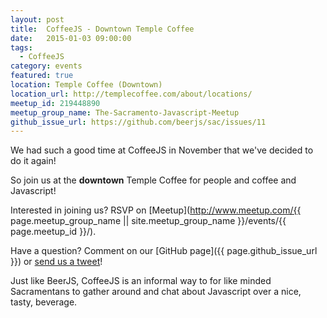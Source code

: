 ```yaml
---
layout: post
title:  CoffeeJS - Downtown Temple Coffee
date:   2015-01-03 09:00:00
tags:
  - CoffeeJS
category: events
featured: true
location: Temple Coffee (Downtown)
location_url: http://templecoffee.com/about/locations/
meetup_id: 219448890
meetup_group_name: The-Sacramento-Javascript-Meetup
github_issue_url: https://github.com/beerjs/sac/issues/11
---
```


We had such a good time at CoffeeJS in November that we've decided to do it
again!

So join us at the **downtown** Temple Coffee for people and coffee and
Javascript!

<!-- more -->

Interested in joining us? RSVP on
[Meetup](http://www.meetup.com/{{ page.meetup_group_name || site.meetup_group_name }}/events/{{ page.meetup_id }}/).

Have a question? Comment on our
[GitHub page]({{ page.github_issue_url }}) or
[send us a tweet](https://twitter.com/beerjs_sac)!

Just like BeerJS, CoffeeJS is an informal way to for like minded Sacramentans
to gather around and chat about Javascript over a nice, tasty, beverage.

